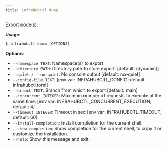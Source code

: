 ```yaml
---
title: infrahubctl dump
---
```


Export node(s).

**Usage**:

```console
$ infrahubctl dump [OPTIONS]
```

**Options**:

* `--namespace TEXT`: Namespace(s) to export
* `--directory PATH`: Directory path to store export.  [default: (dynamic)]
* `--quiet / --no-quiet`: No console output  [default: no-quiet]
* `--config-file TEXT`: [env var: INFRAHUBCTL_CONFIG; default: infrahubctl.toml]
* `--branch TEXT`: Branch from which to export  [default: main]
* `--concurrent INTEGER`: Maximum number of requests to execute at the same time.  [env var: INFRAHUBCTL_CONCURRENT_EXECUTION; default: 4]
* `--timeout INTEGER`: Timeout in sec  [env var: INFRAHUBCTL_TIMEOUT; default: 60]
* `--install-completion`: Install completion for the current shell.
* `--show-completion`: Show completion for the current shell, to copy it or customize the installation.
* `--help`: Show this message and exit.
